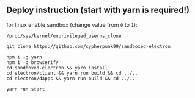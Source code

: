  
## Deploy instruction (start with yarn is required!)

for linux enable sandbox (change value from `0` to `1`):
```
/proc/sys/kernel/unprivileged_userns_clone
```

```
git clone https://github.com/cypherpunk99/sandboxed-electron

npm i -g yarn
npm i -g browserify    
cd sandboxed-electron && yarn install
cd electron/client && yarn run build && cd ../..
cd electron/dapps && yarn run build && cd ../..

yarn run start
```
